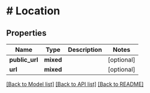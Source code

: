# # Location

## Properties

Name | Type | Description | Notes
------------ | ------------- | ------------- | -------------
**public_url** | **mixed** |  | [optional]
**url** | **mixed** |  | [optional]

[[Back to Model list]](../../README.md#models) [[Back to API list]](../../README.md#endpoints) [[Back to README]](../../README.md)
